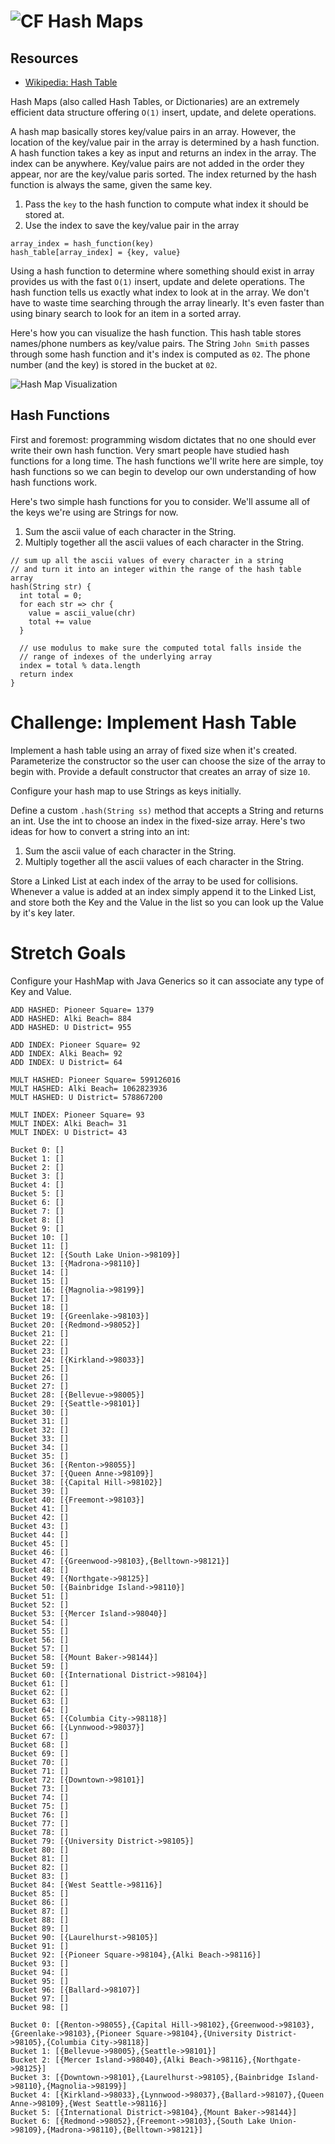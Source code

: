 # ![CF](http://i.imgur.com/7v5ASc8.png) Hash Maps

## Resources
* [Wikipedia: Hash Table](https://en.wikipedia.org/wiki/Hash_table)

Hash Maps (also called Hash Tables, or Dictionaries) are an extremely efficient
data structure offering `O(1)` insert, update, and delete operations.

A hash map basically stores key/value pairs in an array. However, the
location of the key/value pair in the array is determined by a hash function.
A hash function takes a key as input and returns an index in the array. The
index can be anywhere. Key/value pairs are not added in the order they
appear, nor are the key/value paris sorted. The index returned by the hash
function is always the same, given the same key.

1. Pass the `key` to the hash function to compute what index it should be stored at.
2. Use the index to save the key/value pair in the array

```
array_index = hash_function(key)
hash_table[array_index] = {key, value}
```

Using a hash function to determine where something should exist in array provides
us with the fast `O(1)` insert, update and delete operations. The hash function
tells us exactly what index to look at in the array. We don't have to waste time
searching through the array linearly. It's even faster than using binary search
to look for an item in a sorted array.

Here's how you can visualize the hash function. This hash table stores
names/phone numbers as key/value pairs. The String `John Smith` passes
through some hash function and it's index is computed as `02`. The 
phone number (and the key) is stored in the bucket at `02`.

![Hash Map Visualization](./images/hashing_600px.png)

## Hash Functions
First and foremost: programming wisdom dictates that no one should ever write
their own hash function. Very smart people have studied hash functions for a
long time. The hash functions we'll write here are simple, toy hash functions
so we can begin to develop our own understanding of how hash functions work.

Here's two simple hash functions for you to consider. We'll assume all of
the keys we're using are Strings for now.

1. Sum the ascii value of each character in the String.
2. Multiply together all the ascii values of each character in the String.

```
// sum up all the ascii values of every character in a string
// and turn it into an integer within the range of the hash table array
hash(String str) {
  int total = 0;
  for each str => chr {
    value = ascii_value(chr)
    total += value
  }

  // use modulus to make sure the computed total falls inside the
  // range of indexes of the underlying array
  index = total % data.length
  return index
}
```

# Challenge: Implement Hash Table
Implement a hash table using an array of fixed size when it's created.
Parameterize the constructor so the user can choose the size of the
array to begin with. Provide a default constructor that creates an array
of size `10`.

Configure your hash map to use Strings as keys initially.

Define a custom `.hash(String ss)` method that accepts a String and returns
an int. Use the int to choose an index in the fixed-size array. Here's two
ideas for how to convert a string into an int:

1. Sum the ascii value of each character in the String.
2. Multiply together all the ascii values of each character in the String.

Store a Linked List at each index of the array to be used for collisions.
Whenever a value is added at an index simply append it to the Linked List,
and store both the Key and the Value in the list so you can look up the
Value by it's key later.

# Stretch Goals
Configure your HashMap with Java Generics so it can associate any type of
Key and Value.

```
ADD HASHED: Pioneer Square= 1379
ADD HASHED: Alki Beach= 884
ADD HASHED: U District= 955

ADD INDEX: Pioneer Square= 92
ADD INDEX: Alki Beach= 92
ADD INDEX: U District= 64
```

```
MULT HASHED: Pioneer Square= 599126016
MULT HASHED: Alki Beach= 1062823936
MULT HASHED: U District= 578867200

MULT INDEX: Pioneer Square= 93
MULT INDEX: Alki Beach= 31
MULT INDEX: U District= 43
```

```
Bucket 0: []
Bucket 1: []
Bucket 2: []
Bucket 3: []
Bucket 4: []
Bucket 5: []
Bucket 6: []
Bucket 7: []
Bucket 8: []
Bucket 9: []
Bucket 10: []
Bucket 11: []
Bucket 12: [{South Lake Union->98109}]
Bucket 13: [{Madrona->98110}]
Bucket 14: []
Bucket 15: []
Bucket 16: [{Magnolia->98199}]
Bucket 17: []
Bucket 18: []
Bucket 19: [{Greenlake->98103}]
Bucket 20: [{Redmond->98052}]
Bucket 21: []
Bucket 22: []
Bucket 23: []
Bucket 24: [{Kirkland->98033}]
Bucket 25: []
Bucket 26: []
Bucket 27: []
Bucket 28: [{Bellevue->98005}]
Bucket 29: [{Seattle->98101}]
Bucket 30: []
Bucket 31: []
Bucket 32: []
Bucket 33: []
Bucket 34: []
Bucket 35: []
Bucket 36: [{Renton->98055}]
Bucket 37: [{Queen Anne->98109}]
Bucket 38: [{Capital Hill->98102}]
Bucket 39: []
Bucket 40: [{Freemont->98103}]
Bucket 41: []
Bucket 42: []
Bucket 43: []
Bucket 44: []
Bucket 45: []
Bucket 46: []
Bucket 47: [{Greenwood->98103},{Belltown->98121}]
Bucket 48: []
Bucket 49: [{Northgate->98125}]
Bucket 50: [{Bainbridge Island->98110}]
Bucket 51: []
Bucket 52: []
Bucket 53: [{Mercer Island->98040}]
Bucket 54: []
Bucket 55: []
Bucket 56: []
Bucket 57: []
Bucket 58: [{Mount Baker->98144}]
Bucket 59: []
Bucket 60: [{International District->98104}]
Bucket 61: []
Bucket 62: []
Bucket 63: []
Bucket 64: []
Bucket 65: [{Columbia City->98118}]
Bucket 66: [{Lynnwood->98037}]
Bucket 67: []
Bucket 68: []
Bucket 69: []
Bucket 70: []
Bucket 71: []
Bucket 72: [{Downtown->98101}]
Bucket 73: []
Bucket 74: []
Bucket 75: []
Bucket 76: []
Bucket 77: []
Bucket 78: []
Bucket 79: [{University District->98105}]
Bucket 80: []
Bucket 81: []
Bucket 82: []
Bucket 83: []
Bucket 84: [{West Seattle->98116}]
Bucket 85: []
Bucket 86: []
Bucket 87: []
Bucket 88: []
Bucket 89: []
Bucket 90: [{Laurelhurst->98105}]
Bucket 91: []
Bucket 92: [{Pioneer Square->98104},{Alki Beach->98116}]
Bucket 93: []
Bucket 94: []
Bucket 95: []
Bucket 96: [{Ballard->98107}]
Bucket 97: []
Bucket 98: []
```

```
Bucket 0: [{Renton->98055},{Capital Hill->98102},{Greenwood->98103},{Greenlake->98103},{Pioneer Square->98104},{University District->98105},{Columbia City->98118}]
Bucket 1: [{Bellevue->98005},{Seattle->98101}]
Bucket 2: [{Mercer Island->98040},{Alki Beach->98116},{Northgate->98125}]
Bucket 3: [{Downtown->98101},{Laurelhurst->98105},{Bainbridge Island->98110},{Magnolia->98199}]
Bucket 4: [{Kirkland->98033},{Lynnwood->98037},{Ballard->98107},{Queen Anne->98109},{West Seattle->98116}]
Bucket 5: [{International District->98104},{Mount Baker->98144}]
Bucket 6: [{Redmond->98052},{Freemont->98103},{South Lake Union->98109},{Madrona->98110},{Belltown->98121}]
```
